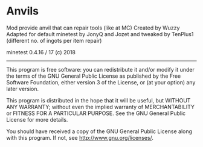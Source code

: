 # Anvils


Mod provide anvil that can repair tools (like at MC)
Created by Wuzzy
Adapted for default minetest by JonyQ and Jozet
and tweaked by TenPlus1 (different no. of ingots per item repair)

minetest 0.4.16 / 17
(c) 2018

---------------------------------------------------------------------
This program is free software: you can redistribute it and/or modify
it under the terms of the GNU General Public License as published by
the Free Software Foundation, either version 3 of the License, or
(at your option) any later version.

This program is distributed in the hope that it will be useful,
but WITHOUT ANY WARRANTY; without even the implied warranty of
MERCHANTABILITY or FITNESS FOR A PARTICULAR PURPOSE.  See the
GNU General Public License for more details.

You should have received a copy of the GNU General Public License
along with this program.  If not, see <http://www.gnu.org/licenses/>.
